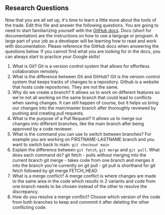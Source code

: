 ## Research Questions

Now that you are all set up, it's time to learn a little more about the tools of the trade. Edit this file and answer the following questions. You are going to need to start familiarizing yourself with the [GitHub docs](https://docs.github.com/en). Docs (short for documentation) are the instructions on how to use a languge or program. A large part of your job as a developer will be learning how to read and work with documentation. Please reference the GitHub docs when answering the questions below. If you cannot find what you are looking for in the docs, you can always start to practice your Google skills!

1. What is Git?
Git is a version control system that allows for effortless collaboration remotely.
2. What is the difference between Git and GitHub?
Git is the version control system that keeps tracks of changes to a repository. Github is a website that hosts code repositories. They are not the same.
3. Why do we create a branch?
It allows us to work on different features so we're not all working on the same branch that could lead to conflicts when saving changes. It can still happen of course, but it helps us bring our changes into the main/master branch after thoroughly reviewed by pushing and creating pull requests.
4. What is the purpose of a Pull Request?
It allows us to merge our changes into different branches, like the main branch after being approved by a code reviewer.
5. What is the command you can use to switch between branches? For example you are working on FIRSTNAME-LASTNAME branch and you want to switch back to main.
`git checkout main`
6. Explain the difference between `git fetch`, `git merge` and `git pull`. What does each command do?
git fetch - pulls without merging into the current branch
git merge - takes code from one branch and merges it into the branch you're currently on
git pull - git pull is shorthand for git fetch followed by git merge FETCH_HEAD
7. What is a merge conflict?
A merge conflict is where changes are made to the same area in the code which results in 2 variants and code from one branch needs to be chosen instead of the other to resolve the discrepancy.
8. How do you resolve a merge conflict?
Choose which version of the code from both branches to keep and commmit it after deleting the other conflicting code.
